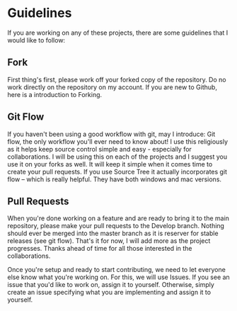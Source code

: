 # Guidelines

If you are working on any of these projects, there are some guidelines that I would like to follow:

## Fork
First thing's first, please work off your forked copy of the repository. Do no work directly on the repository on my account. If you are new to Github, here is a introduction to Forking.

## Git Flow
If you haven't been using a good workflow with git, may I introduce: Git flow, the only workflow you'll ever need to know about! I use this religiously as it helps keep source control simple and easy - especially for collaborations. I will be using this on each of the projects and I suggest you use it on your forks as well. It will keep it simple when it comes time to create your pull requests. If you use Source Tree it actually incorporates git flow – which is really helpful. They have both windows and mac versions.

## Pull Requests
When you're done working on a feature and are ready to bring it to the main repository, please make your pull requests to the Develop branch. Nothing should ever be merged into the master branch as it is reserver for stable releases (see git flow).
That's it for now, I will add more as the project progresses. Thanks ahead of time for all those interested in the collaborations.


Once you're setup and ready to start contributing, we need to let everyone else know what you're working on. For this, we will use Issues. If you see an issue that you'd like to work on, assign it to yourself. Otherwise, simply create an issue specifying what you are implementing and assign it to yourself.
